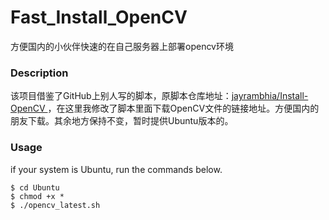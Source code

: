 # Fast_Install_OpenCV

方便国内的小伙伴快速的在自己服务器上部署opencv环境

### Description
该项目借鉴了GitHub上别人写的脚本，原脚本仓库地址：[jayrambhia/Install-OpenCV
](https://github.com/jayrambhia/Install-OpenCV)，在这里我修改了脚本里面下载OpenCV文件的链接地址。方便国内的朋友下载。其余地方保持不变，暂时提供Ubuntu版本的。

### Usage
if your system is Ubuntu, run the commands below.
```
$ cd Ubuntu
$ chmod +x * 
$ ./opencv_latest.sh
```

